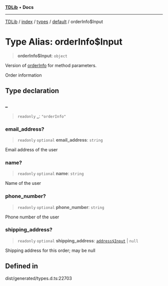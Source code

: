 [**TDLib**](../../../../../../README.md) • **Docs**

***

[TDLib](../../../../../../modules.md) / [index](../../../../../README.md) / [types](../../../README.md) / [default](../README.md) / orderInfo$Input

# Type Alias: orderInfo$Input

> **orderInfo$Input**: `object`

Version of [orderInfo](orderInfo-1.md) for method parameters.

Order information

## Type declaration

### \_

> `readonly` **\_**: `"orderInfo"`

### email\_address?

> `readonly` `optional` **email\_address**: `string`

Email address of the user

### name?

> `readonly` `optional` **name**: `string`

Name of the user

### phone\_number?

> `readonly` `optional` **phone\_number**: `string`

Phone number of the user

### shipping\_address?

> `readonly` `optional` **shipping\_address**: [`address$Input`](address$Input-1.md) \| `null`

Shipping address for this order; may be null

## Defined in

dist/generated/types.d.ts:22703
